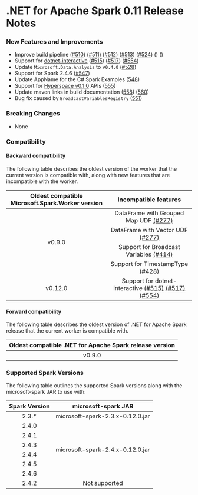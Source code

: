 # .NET for Apache Spark 0.11 Release Notes

### New Features and Improvements

* Improve build pipeline ([#510](https://github.com/dotnet/spark/pull/510)) ([#511](https://github.com/dotnet/spark/pull/511)) ([#512](https://github.com/dotnet/spark/pull/512)) ([#513](https://github.com/dotnet/spark/pull/513)) ([#524](https://github.com/dotnet/spark/pull/524)) ([]()) ([]())
* Support for [dotnet-interactive](https://github.com/dotnet/interactive) ([#515](https://github.com/dotnet/spark/pull/515)) ([#517](https://github.com/dotnet/spark/pull/517)) ([#554](https://github.com/dotnet/spark/pull/554))
* Update `Microsoft.Data.Analysis` to v`0.4.0` ([#528](https://github.com/dotnet/spark/pull/528))
* Support for Spark 2.4.6 ([#547](https://github.com/dotnet/spark/pull/547))
* Update AppName for the C# Spark Examples ([548](https://github.com/dotnet/spark/pull/548))
* Support for [Hyperspace v0.1.0](https://github.com/microsoft/hyperspace) APIs ([555](https://github.com/dotnet/spark/pull/555))
* Update maven links in build documentation ([558](https://github.com/dotnet/spark/pull/558)) ([560](https://github.com/dotnet/spark/pull/560))
* Bug fix caused by `BroadcastVariablesRegistry` ([551](https://github.com/dotnet/spark/pull/551))

### Breaking Changes

* None

### Compatibility

#### Backward compatibility

The following table describes the oldest version of the worker that the current version is compatible with, along with new features that are incompatible with the worker.

<table>
    <thead>
        <tr>
            <th>Oldest compatible Microsoft.Spark.Worker version</th>
            <th>Incompatible features</th>
        </tr>
    </thead>
    <tbody align="center">
        <tr>
            <td rowspan=4>v0.9.0</td>
            <td>DataFrame with Grouped Map UDF <a href="https://github.com/dotnet/spark/pull/277">(#277)</a></td>
        </tr>
        <tr>
            <td>DataFrame with Vector UDF <a href="https://github.com/dotnet/spark/pull/277">(#277)</a></td>
        </tr>
        <tr>
            <td>Support for Broadcast Variables <a href="https://github.com/dotnet/spark/pull/414">(#414)</a></td>
        </tr>
        <tr>
            <td>Support for TimestampType <a href="https://github.com/dotnet/spark/pull/428">(#428)</a></td>
        </tr>
        <tr>
            <td rowspan=1>v0.12.0</td>
            <td>Support for dotnet-interactive <a href="https://github.com/dotnet/spark/pull/515">(#515)</a> <a href="https://github.com/dotnet/spark/pull/517">(#517)</a> <a href="https://github.com/dotnet/spark/pull/554">(#554)</a></td>
        </tr>
    </tbody>
</table>

#### Forward compatibility

The following table describes the oldest version of .NET for Apache Spark release that the current worker is compatible with.

<table>
    <thead>
        <tr>
            <th>Oldest compatible .NET for Apache Spark release version</th>
        </tr>
    </thead>
    <tbody align="center">
        <tr>
            <td>v0.9.0</td>
        </tr>
    </tbody>
</table>

### Supported Spark Versions

The following table outlines the supported Spark versions along with the microsoft-spark JAR to use with:

<table>
    <thead>
        <tr>
            <th>Spark Version</th>
            <th>microsoft-spark JAR</th>
        </tr>
    </thead>
    <tbody align="center">
        <tr>
            <td>2.3.*</td>
            <td>microsoft-spark-2.3.x-0.12.0.jar</td>
        </tr>
        <tr>
            <td>2.4.0</td>
            <td rowspan=6>microsoft-spark-2.4.x-0.12.0.jar</td>
        </tr>
        <tr>
            <td>2.4.1</td>
        </tr>
        <tr>
            <td>2.4.3</td>
        </tr>
        <tr>
            <td>2.4.4</td>
        </tr>
        <tr>
            <td>2.4.5</td>
        </tr>
        <tr>
            <td>2.4.6</td>
        </tr>
        <tr>
            <td>2.4.2</td>
            <td><a href="https://github.com/dotnet/spark/issues/60">Not supported</a></td>
        </tr>
    </tbody>
</table>
